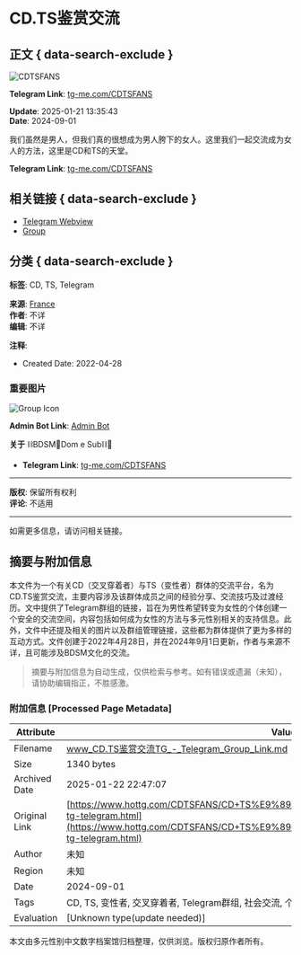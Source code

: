 # CD.TS鉴赏交流

## 正文 { data-search-exclude }


![CDTSFANS](https://cdn.hottg.com/icon/CD/CDTSFANS.jpg)

**Telegram Link**: [tg-me.com/CDTSFANS](https://www.tg-me.com/tw/CD+TS鉴赏交流/com.CDTSFANS)

**Update**: 2025-01-21 13:35:43  
**Date**: 2024-09-01

我们虽然是男人，但我们真的很想成为男人胯下的女人。这里我们一起交流成为女人的方法，这里是CD和TS的天堂。 

**Telegram Link**: [tg-me.com/CDTSFANS](https://www.tg-me.com/tw/CD+TS鉴赏交流/com.CDTSFANS)

## 相关链接 { data-search-exclude }

- [Telegram Webview](https://www.hottg.com/CDTSFANS/webview)  
- [Group](https://www.hottg.com/joinchat-QQ7y9d6AMs_fvODY/index.html) 

## 分类 { data-search-exclude }

**标签**: CD, TS, Telegram

**来源**: [France](https://www.hottg.com/telegram-group/fr)  
**作者**: 不详  
**编辑**: 不详  

**注释**:  
- Created Date: 2022-04-28

### 重要图片

![Group Icon](https://cdn.hottg.com/icon/bd/bdsmdomesubbr.jpg)

**Admin Bot Link**: [Admin Bot](https://t.me/bdsmdomesubbr) 

**关于** ⛓BDSM🔗Dom e Sub⛓🔞  
- **Telegram Link**: [tg-me.com/CDTSFANS](https://www.tg-me.com/tw/CD+TS鉴赏交流/com.CDTSFANS)

---

**版权**: 保留所有权利  
**评论**: 不适用

---

如需更多信息，请访问相关链接。
<!-- tcd_original_link https://www.hottg.com/CDTSFANS/CD+TS%E9%89%B4%E8%B5%8F%E4%BA%A4%E6%B5%81-tg-telegram.html -->


## 摘要与附加信息

<!-- tcd_abstract -->
本文件为一个有关CD（交叉穿着者）与TS（变性者）群体的交流平台，名为CD.TS鉴赏交流，主要内容涉及该群体成员之间的经验分享、交流技巧及过渡经历。文中提供了Telegram群组的链接，旨在为男性希望转变为女性的个体创建一个安全的交流空间，内容包括如何成为女性的方法与多元性别相关的支持信息。此外，文件中还提及相关的图片以及群组管理链接，这些都为群体提供了更为多样的互动方式。文件创建于2022年4月28日，并在2024年9月1日更新，作者与来源不详，且可能涉及BDSM文化的交流。
<!-- tcd_abstract_end -->

> 摘要与附加信息为自动生成，仅供检索与参考。如有错误或遗漏（未知），请协助编辑指正，不胜感激。

### 附加信息 [Processed Page Metadata]

| Attribute       | Value                                  |
|-----------------|----------------------------------------|
| Filename        | www_CD.TS鉴赏交流TG_-_Telegram_Group_Link.md                             |
| Size            | 1340 bytes                           |
| Archived Date   | 2025-01-22 22:47:07                             |
| Original Link   | [https://www.hottg.com/CDTSFANS/CD+TS%E9%89%B4%E8%B5%8F%E4%BA%A4%E6%B5%81-tg-telegram.html](https://www.hottg.com/CDTSFANS/CD+TS%E9%89%B4%E8%B5%8F%E4%BA%A4%E6%B5%81-tg-telegram.html)                       |
| Author          | 未知                               |
| Region          | 未知                               |
| Date            | 2024-09-01                                 |
| Tags            | CD, TS, 变性者, 交叉穿着者, Telegram群组, 社会交流, 个人经历, 性别认同, BDSM, 支持网络                                 |
| Evaluation            | [Unknown type(update needed)]                                 |
<!-- tcd_table_end -->

本文由多元性别中文数字档案馆归档整理，仅供浏览。版权归原作者所有。
